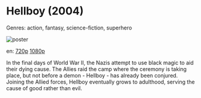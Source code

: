 # Hellboy (2004)

Genres: action, fantasy, science-fiction, superhero

![poster](http://image.tmdb.org/t/p/w500/d9rO2EnMiY0fLnn0SiQeUSQ6bLS.jpg)

en:
  [720p](magnet:?xt=urn:btih:082FBB8F78424E47BD15674EAF73BD8F5A8B1FBC&tr=udp://glotorrents.pw:6969/announce&tr=udp://tracker.opentrackr.org:1337/announce&tr=udp://torrent.gresille.org:80/announce&tr=udp://tracker.openbittorrent.com:80&tr=udp://tracker.coppersurfer.tk:6969&tr=udp://tracker.leechers-paradise.org:6969&tr=udp://p4p.arenabg.ch:1337&tr=udp://tracker.internetwarriors.net:1337)
  [1080p](magnet:?xt=urn:btih:B8C4E0D6BC5A666ADE984ED72C8B033C4C06A312&tr=udp://glotorrents.pw:6969/announce&tr=udp://tracker.opentrackr.org:1337/announce&tr=udp://torrent.gresille.org:80/announce&tr=udp://tracker.openbittorrent.com:80&tr=udp://tracker.coppersurfer.tk:6969&tr=udp://tracker.leechers-paradise.org:6969&tr=udp://p4p.arenabg.ch:1337&tr=udp://tracker.internetwarriors.net:1337)
  


In the final days of World War II, the Nazis attempt to use black magic to aid their dying cause. The Allies raid the camp where the ceremony is taking place, but not before a demon - Hellboy - has already been conjured. Joining the Allied forces, Hellboy eventually grows to adulthood, serving the cause of good rather than evil.